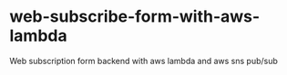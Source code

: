 # web-subscribe-form-with-aws-lambda
Web subscription form backend with aws lambda and aws sns pub/sub
